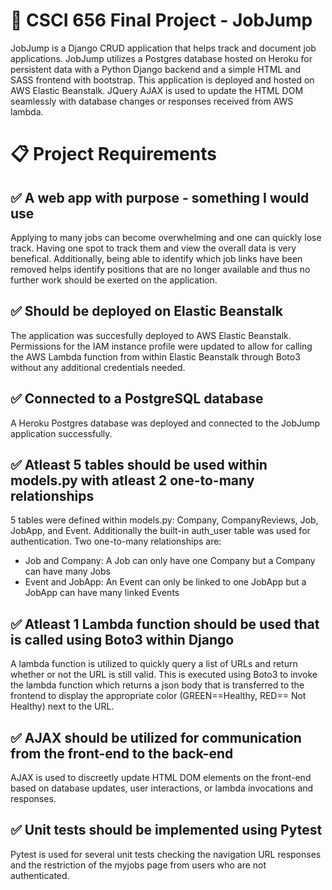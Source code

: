 # :briefcase: CSCI 656 Final Project - JobJump
JobJump is a Django CRUD application that helps track and document job applications. JobJump utilizes a Postgres database hosted on Heroku for persistent data with a Python Django backend and a simple HTML and SASS frontend with bootstrap. This application is deployed and hosted on AWS Elastic Beanstalk. JQuery AJAX is used to update the HTML DOM seamlessly with database changes or responses received from AWS lambda.

# :clipboard: Project Requirements
## :white_check_mark: A web app with purpose - something I would use
Applying to many jobs can become overwhelming and one can quickly lose track. Having one spot to track them and view the overall data is very benefical. Additionally, being able to identify which job links have been removed helps identify positions that are no longer available and thus no further work should be exerted on the application.
## :white_check_mark: Should be deployed on Elastic Beanstalk
The application was succesfully deployed to AWS Elastic Beanstalk. Permissions for the IAM instance profile were updated to allow for calling the AWS Lambda function from within Elastic Beanstalk through Boto3 without any additional credentials needed.
## :white_check_mark: Connected to a PostgreSQL database
A Heroku Postgres database was deployed and connected to the JobJump application successfully.
## :white_check_mark: Atleast 5 tables should be used within models.py with atleast 2 one-to-many relationships
5 tables were defined within models.py: Company, CompanyReviews, Job, JobApp, and Event. Additionally the built-in auth_user table was used for authentication. Two one-to-many relationships are:

- Job and Company: A Job can only have one Company but a Company can have many Jobs
- Event and JobApp: An Event can only be linked to one JobApp but a JobApp can have many linked Events

## :white_check_mark: Atleast 1 Lambda function should be used that is called using Boto3 within Django
A lambda function is utilized to quickly query a list of URLs and return whether or not the URL is still valid. This is executed using Boto3 to invoke the lambda function which returns a json body that is transferred to the frontend to display the appropriate color (GREEN==Healthy, RED== Not Healthy) next to the URL.

## :white_check_mark: AJAX should be utilized for communication from the front-end to the back-end
AJAX is used to discreetly update HTML DOM elements on the front-end based on database updates, user interactions, or lambda invocations and responses.

## :white_check_mark: Unit tests should be implemented using Pytest
Pytest is used for several unit tests checking the navigation URL responses and the restriction of the myjobs page from users who are not authenticated.
